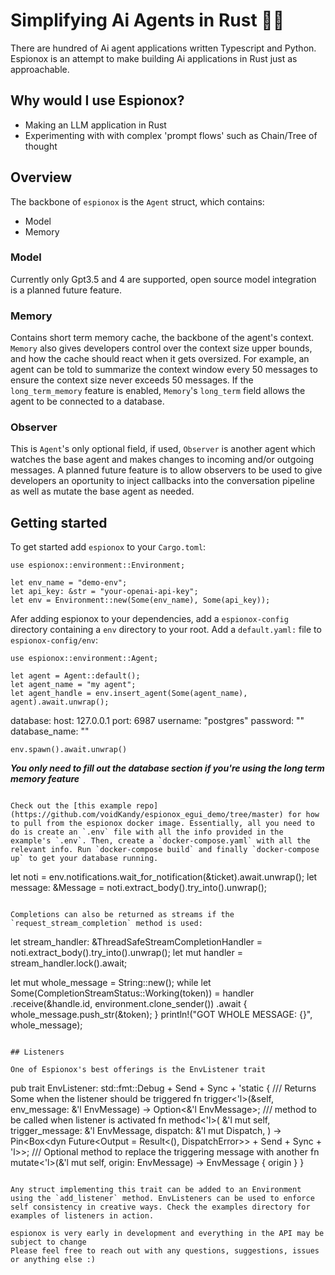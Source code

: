 # Simplifying Ai Agents in Rust 🕵🏼

There are hundred of Ai agent applications written Typescript and Python. Espionox is an attempt to make building Ai applications in Rust just as approachable.

## Why would I use Espionox?

- Making an LLM application in Rust
- Experimenting with with complex 'prompt flows' such as Chain/Tree of thought

## Overview

The backbone of `espionox` is the `Agent` struct, which contains:

- Model
- Memory

### Model

Currently only Gpt3.5 and 4 are supported, open source model integration is a planned future feature.

### Memory

Contains short term memory cache, the backbone of the agent's context. `Memory` also gives developers control over the context size upper bounds, and how the cache should react when it gets oversized. For example, an agent can be told to summarize the context window every 50 messages to ensure the context size never exceeds 50 messages.
If the `long_term_memory` feature is enabled, `Memory`'s `long_term` field allows the agent to be connected to a database.

### Observer

This is `Agent`'s only optional field, if used, `Observer` is another agent which watches the base agent and makes changes to incoming and/or outgoing messages. A planned future feature is to allow observers to be used to give developers an oportunity to inject callbacks into the conversation pipeline as well as mutate the base agent as needed.

## Getting started

To get started add `espionox` to your `Cargo.toml`:

```
use espionox::environment::Environment;

let env_name = "demo-env";
let api_key: &str = "your-openai-api-key";
let env = Environment::new(Some(env_name), Some(api_key));
```

Afer adding espionox to your dependencies, add a `espionox-config` directory containing a `env` directory to your root.
Add a `default.yaml:` file to `espionox-config/env`:

```
use espionox::environment::Agent;

let agent = Agent::default();
let agent_name = "my agent";
let agent_handle = env.insert_agent(Some(agent_name), agent).await.unwrap();
```

database:
  host: 127.0.0.1
  port: 6987
  username: "postgres"
  password: ""
  database_name: ""

```
env.spawn().await.unwrap()
```

**_You only need to fill out the database section if you're using the long term memory feature_**

```

Check out the [this example repo](https://github.com/voidKandy/espionox_egui_demo/tree/master) for how to pull from the espionox docker image. Essentially, all you need to do is create an `.env` file with all the info provided in the example's `.env`. Then, create a `docker-compose.yaml` with all the relevant info. Run `docker-compose build` and finally `docker-compose up` to get your database running.
```
let noti = env.notifications.wait_for_notification(&ticket).await.unwrap();
let message: &Message = noti.extract_body().try_into().unwrap();
```

Completions can also be returned as streams if the `request_stream_completion` method is used:

```
let stream_handler: &ThreadSafeStreamCompletionHandler = noti.extract_body().try_into().unwrap();
let mut handler = stream_handler.lock().await;

let mut whole_message = String::new();
while let Some(CompletionStreamStatus::Working(token)) = handler
    .receive(&handle.id, environment.clone_sender())
    .await
{
    whole_message.push_str(&token);
}
println!("GOT WHOLE MESSAGE: {}", whole_message);
```

## Listeners

One of Espionox's best offerings is the EnvListener trait

```
pub trait EnvListener: std::fmt::Debug + Send + Sync + 'static {
    /// Returns Some when the listener should be triggered
    fn trigger<'l>(&self, env_message: &'l EnvMessage) -> Option<&'l EnvMessage>;
    /// method to be called when listener is activated
    fn method<'l>(
        &'l mut self,
        trigger_message: &'l EnvMessage,
        dispatch: &'l mut Dispatch,
    ) -> Pin<Box<dyn Future<Output = Result<(), DispatchError>> + Send + Sync + 'l>>;
    /// Optional method to replace the triggering message with another
    fn mutate<'l>(&'l mut self, origin: EnvMessage) -> EnvMessage {
        origin
    }
}
```

Any struct implementing this trait can be added to an Environment using the `add_listener` method. EnvListeners can be used to enforce self consistency in creative ways. Check the examples directory for examples of listeners in action.

espionox is very early in development and everything in the API may be subject to change
Please feel free to reach out with any questions, suggestions, issues or anything else :)
